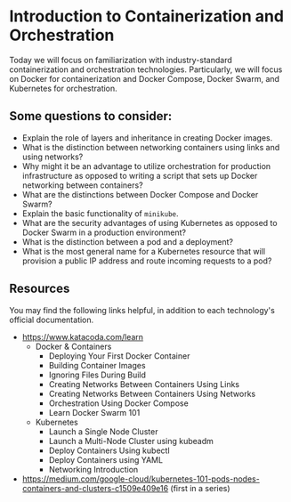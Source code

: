 # Introduction to Containerization and Orchestration

Today we will focus on familiarization with industry-standard containerization
and orchestration technologies. Particularly, we will focus on Docker for
containerization and Docker Compose, Docker Swarm, and Kubernetes for
orchestration.

## Some questions to consider:
- Explain the role of layers and inheritance in creating Docker images.
- What is the distinction between networking containers using links and
using networks?
- Why might it be an advantage to utilize orchestration for production
infrastructure as opposed to writing a script that sets up Docker
networking between containers?
- What are the distinctions between Docker Compose and Docker Swarm?
- Explain the basic functionality of `minikube`.
- What are the security advantages of using Kubernetes as opposed to
Docker Swarm in a production environment?
- What is the distinction between a pod and a deployment?
- What is the most general name for a Kubernetes resource that will
provision a public IP address and route incoming requests to a pod?

## Resources
You may find the following links helpful, in addition to each technology's
official documentation.

- https://www.katacoda.com/learn
  - Docker & Containers
    - Deploying Your First Docker Container
    - Building Container Images
    - Ignoring Files During Build
    - Creating Networks Between Containers Using Links
    - Creating Networks Between Containers Using Networks
    - Orchestration Using Docker Compose
    - Learn Docker Swarm 101
  - Kubernetes
    - Launch a Single Node Cluster
    - Launch a Multi-Node Cluster using kubeadm
    - Deploy Containers Using kubectl
    - Deploy Containers using YAML
    - Networking Introduction
- https://medium.com/google-cloud/kubernetes-101-pods-nodes-containers-and-clusters-c1509e409e16 (first in a series)
